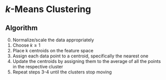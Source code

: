 # *k*-Means Clustering

## Algorithm

0. Normalize/scale the data appropriately
1. Choose $k \ge 1$
2. Place k centroids on the feature space
3. Assign each data point to a centroid, specifically the nearest one
4. Update the centroids by assigning them to the average of all the points in the respective cluster
5. Repeat steps 3-4 until the clusters stop moving